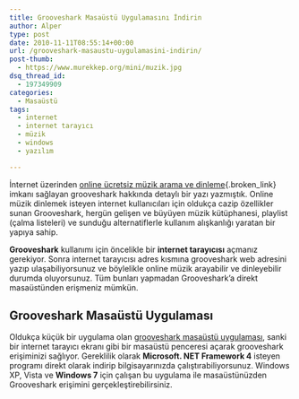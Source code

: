 ```yaml
---
title: Grooveshark Masaüstü Uygulamasını İndirin
author: Alper
type: post
date: 2010-11-11T08:55:14+00:00
url: /grooveshark-masaustu-uygulamasini-indirin/
post-thumb:
  - https://www.murekkep.org/mini/muzik.jpg
dsq_thread_id:
  - 197349909
categories:
  - Masaüstü
tags:
  - internet
  - internet tarayıcı
  - müzik
  - windows
  - yazılım

---
```

İnternet üzerinden [online ücretsiz müzik arama ve dinleme][1]{.broken_link} imkanı sağlayan grooveshark hakkında detaylı bir yazı yazmıştık. Online müzik dinlemek isteyen internet kullanıcıları için oldukça cazip özellikler sunan Grooveshark, hergün gelişen ve büyüyen müzik kütüphanesi, playlist (çalma listeleri) ve sunduğu alternatiflerle kullanım alışkanlığı yaratan bir yapıya sahip.

**Grooveshark** kullanımı için öncelikle bir **internet tarayıcısı** açmanız gerekiyor. Sonra internet tarayıcısı adres kısmına grooveshark web adresini yazıp ulaşabiliyorsunuz ve böylelikle online müzik arayabilir ve dinleyebilir durumda oluyorsunuz. Tüm bunları yapmadan Grooveshark&#8217;a direkt masaüstünden erişmeniz mümkün.

## Grooveshark Masaüstü Uygulaması

Oldukça küçük bir uygulama olan <a href="http://www.winmatrix.com/forums/index.php?/topic/29733-grooveshark-windows-application/" target="_blank" class="broken_link">grooveshark masaüstü uygulaması</a>, sanki bir internet tarayıcı ekranı gibi bir masaüstü penceresi açarak grooveshark erişiminizi sağlıyor. Gereklilik olarak **Microsoft. NET Framework 4** isteyen programı direkt olarak indirip bilgisayarınızda çalıştırabiliyorsunuz. Windows XP, Vista ve **Windows 7** için çalışan bu uygulama ile masaüstünüzden Grooveshark erişimini gerçekleştirebilirsiniz.

 [1]: https://www.murekkep.org/online-ucretsiz-muzik-arama-ve-dinleme-grooveshark-3538